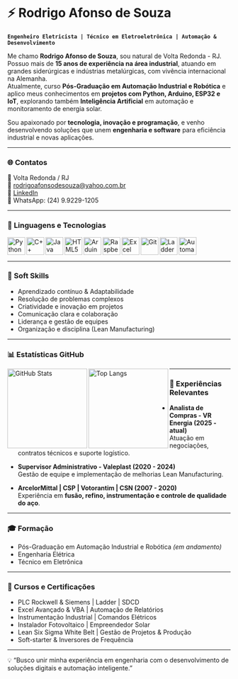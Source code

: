 # ⚡ Rodrigo Afonso de Souza  

**`Engenheiro Eletricista | Técnico em Eletroeletrônica | Automação & Desenvolvimento`**  

Me chamo **Rodrigo Afonso de Souza**, sou natural de Volta Redonda - RJ.  
Possuo mais de **15 anos de experiência na área industrial**, atuando em grandes siderúrgicas e indústrias metalúrgicas, com vivência internacional na Alemanha.  
Atualmente, curso **Pós-Graduação em Automação Industrial e Robótica** e aplico meus conhecimentos em **projetos com Python, Arduino, ESP32 e IoT**, explorando também **Inteligência Artificial** em automação e monitoramento de energia solar.  

Sou apaixonado por **tecnologia, inovação e programação**, e venho desenvolvendo soluções que unem **engenharia e software** para eficiência industrial e novas aplicações.  

---

### 🌐 Contatos  

📍 Volta Redonda / RJ  
📧 [rodrigoafonsodesouza@yahoo.com.br](mailto:rodrigoafonsodesouza@yahoo.com.br)  
🔗 [LinkedIn](https://www.linkedin.com/in/rodrigo-afonso-souza)  
📱 WhatsApp: (24) 9.9229-1205  

---

### 🤖 Linguagens e Tecnologias  

<img align="left" alt="Python" width="40px" src="https://cdn.jsdelivr.net/gh/devicons/devicon@latest/icons/python/python-original.svg"/>  
<img align="left" alt="C++" width="40px" src="https://cdn.jsdelivr.net/gh/devicons/devicon@latest/icons/cplusplus/cplusplus-original.svg"/>  
<img align="left" alt="Java" width="40px" src="https://cdn.jsdelivr.net/gh/devicons/devicon@latest/icons/java/java-original.svg"/>  
<img align="left" alt="HTML5" width="40px" src="https://cdn.jsdelivr.net/gh/devicons/devicon@latest/icons/html5/html5-original.svg"/>  
<img align="left" alt="Arduino" width="40px" src="https://cdn.jsdelivr.net/gh/devicons/devicon@latest/icons/arduino/arduino-original.svg"/>  
<img align="left" alt="Raspberry Pi" width="40px" src="https://cdn.jsdelivr.net/gh/devicons/devicon@latest/icons/raspberrypi/raspberrypi-original.svg"/>  
<img align="left" alt="Excel VBA" width="40px" src="https://cdn-icons-png.flaticon.com/512/732/732220.png"/>  
<img align="left" alt="Git" width="40px" src="https://cdn.jsdelivr.net/gh/devicons/devicon@latest/icons/git/git-original.svg"/>  
<img align="left" alt="Ladder" width="40px" src="https://cdn-icons-png.flaticon.com/512/465/465049.png"/>  
<img align="left" alt="Automation" width="40px" src="https://cdn-icons-png.flaticon.com/512/4303/4303532.png"/>  

<br clear="left"/>

---

### 🧠 Soft Skills  

- Aprendizado contínuo & Adaptabilidade  
- Resolução de problemas complexos  
- Criatividade e inovação em projetos  
- Comunicação clara e colaboração  
- Liderança e gestão de equipes  
- Organização e disciplina (Lean Manufacturing)  

---

### 📊 Estatísticas GitHub  

<p>
  <img 
    align="left" 
    alt="GitHub Stats" 
    height="180" 
    src="https://github-readme-stats.vercel.app/api?username=drigocodeupGitHub&show_icons=true&theme=tokyonight&include_all_commits=true&locale=pt-br" 
  />
  <img 
    align="left" 
    alt="Top Langs" 
    height="180" 
    src="https://github-readme-stats.vercel.app/api/top-langs/?username=drigocodeupGitHub&theme=tokyonight&layout=compact&custom_title=Tecnologias&langs_count=6" 
  />
</p>



---

### 🚀 Experiências Relevantes  

- **Analista de Compras - VR Energia (2025 - atual)**  
  Atuação em negociações, contratos técnicos e suporte logístico.  

- **Supervisor Administrativo - Valeplast (2020 - 2024)**  
  Gestão de equipe e implementação de melhorias Lean Manufacturing.  

- **ArcelorMittal | CSP | Votorantim | CSN (2007 - 2020)**  
  Experiência em **fusão, refino, instrumentação e controle de qualidade do aço**.  

---

### 🎓 Formação  

- Pós-Graduação em Automação Industrial e Robótica *(em andamento)*  
- Engenharia Elétrica  
- Técnico em Eletrônica  

---

### 🏅 Cursos e Certificações  

- PLC Rockwell & Siemens | Ladder | SDCD  
- Excel Avançado & VBA | Automação de Relatórios  
- Instrumentação Industrial | Comandos Elétricos  
- Instalador Fotovoltaico | Empreendedor Solar  
- Lean Six Sigma White Belt | Gestão de Projetos & Produção  
- Soft-starter & Inversores de Frequência  

---

💡 “Busco unir minha experiência em engenharia com o desenvolvimento de soluções digitais e automação inteligente.”
